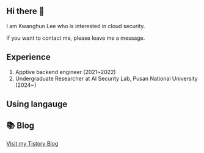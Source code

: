 ## Hi there 👋
I am Kwanghun Lee who is interested in cloud security.

If you want to contact me, please leave me a message.

## Experience
1. Apptive backend engineer (2021~2022)
2.  Undergraduate Researcher at AI Security Lab, Pusan National University (2024~)

## Using langauge 

<!--
**khuni1/khuni1** is a ✨ _special_ ✨ repository because its `README.md` (this file) appears on your GitHub profile.

Here are some ideas to get you started:

- 🔭 I’m currently working on ...
- 🌱 I’m currently learning ...
- 👯 I’m looking to collaborate on ...
- 🤔 I’m looking for help with ...
- 💬 Ask me about ...
- 📫 How to reach me: ...
- 😄 Pronouns: ...
- ⚡ Fun fact: ...
-->
## 📚 Blog  
[Visit my Tistory Blog]([https://your-tistory-link.tistory.com](https://securitygeek.tistory.com/))
